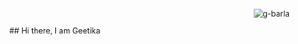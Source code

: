 <p align="right">
  <img src="https://komarev.com/ghpvc/?username=g-barla&label=Profile%20views&color=0e75b6&style=flat" alt="g-barla" />
</p>
## Hi there, I am Geetika

<!--
**g-barla/g-barla** is a ✨ _special_ ✨ repository because its `README.md` (this file) appears on your GitHub profile.

Here are some ideas to get you started:

- 🔭 I’m currently working on ...
- 🌱 I’m currently learning ...
- 👯 I’m looking to collaborate on ...
- 🤔 I’m looking for help with ...
- 💬 Ask me about ...
- 📫 How to reach me: ...
- 😄 Pronouns: ...
- ⚡ Fun fact: ...
-->
